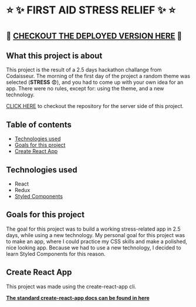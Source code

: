 # :star: :sparkles: FIRST AID STRESS RELIEF :sparkles: :star:

## :telescope: [CHECKOUT THE DEPLOYED VERSION HERE](https://first-aid-stress-relief.herokuapp.com/) :telescope:

## What this project is about
This project is the result of a 2.5 days hackathon challange from Codaisseur. The morning of the first day of the project a random theme was selected (**STRESS** :fearful:), and you had to come up with your own idea for an app. There were no rules, except for: using the theme, and a new technology.

[CLICK HERE](https://github.com/alinabeglarian/first-aid-stress-relief-server) to checkout the repository for the server side of this project. 

## Table of contents
* [Technologies used](#technologies-used)
* [Goals for this project](#goals-for-this-project)
* [Create React App](#create-react-app)

## Technologies used
* React
* Redux
* [Styled Components](https://www.styled-components.com/)

## Goals for this project
The goal for this project was to build a working stress-related app in 2.5 days, while using a new technology. 
My personal goal for this project was to make an app, where I could practice my CSS skills and make a polished, nice looking app. Because we had to use a new technology, I decided to learn Styled Components for this reason.

## Create React App

This project was made using the create-react-app cli. 

**[The standard create-react-app docs can be found in here](https://github.com/facebook/create-react-app)**
